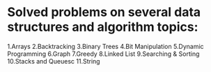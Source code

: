 # Solved problems on several data structures and algorithm topics:
1.Arrays
2.Backtracking
3.Binary Trees
4.Bit Manipulation
5.Dynamic Programming
6.Graph
7.Greedy
8.Linked List
9.Searching & Sorting
10.Stacks and Queuesc
11.String

